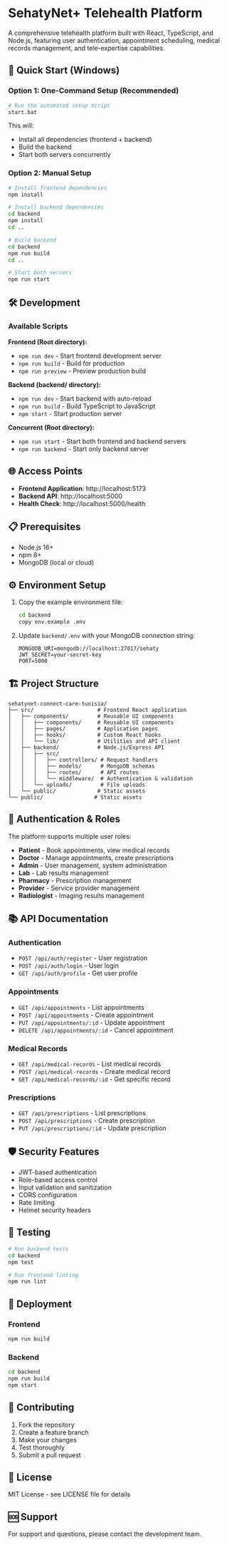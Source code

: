 # SehatyNet+ Telehealth Platform

A comprehensive telehealth platform built with React, TypeScript, and Node.js, featuring user authentication, appointment scheduling, medical records management, and tele-expertise capabilities.

## 🚀 Quick Start (Windows)

### Option 1: One-Command Setup (Recommended)
```bash
# Run the automated setup script
start.bat
```

This will:
- Install all dependencies (frontend + backend)
- Build the backend
- Start both servers concurrently

### Option 2: Manual Setup
```bash
# Install frontend dependencies
npm install

# Install backend dependencies
cd backend
npm install
cd ..

# Build backend
cd backend
npm run build
cd ..

# Start both servers
npm run start
```

## 🛠️ Development

### Available Scripts

**Frontend (Root directory):**
- `npm run dev` - Start frontend development server
- `npm run build` - Build for production
- `npm run preview` - Preview production build

**Backend (backend/ directory):**
- `npm run dev` - Start backend with auto-reload
- `npm run build` - Build TypeScript to JavaScript
- `npm start` - Start production server

**Concurrent (Root directory):**
- `npm run start` - Start both frontend and backend servers
- `npm run backend` - Start only backend server

## 🌐 Access Points

- **Frontend Application**: http://localhost:5173
- **Backend API**: http://localhost:5000
- **Health Check**: http://localhost:5000/health

## 📋 Prerequisites

- Node.js 16+ 
- npm 8+
- MongoDB (local or cloud)

## ⚙️ Environment Setup

1. Copy the example environment file:
   ```bash
   cd backend
   copy env.example .env
   ```

2. Update `backend/.env` with your MongoDB connection string:
   ```
   MONGODB_URI=mongodb://localhost:27017/sehaty
   JWT_SECRET=your-secret-key
   PORT=5000
   ```

## 🏗️ Project Structure

```
sehatynet-connect-care-tunisia/
├── src/                    # Frontend React application
│   ├── components/         # Reusable UI components
│   │   ├── components/     # Reusable UI components
│   │   ├── pages/          # Application pages
│   │   ├── hooks/          # Custom React hooks
│   │   └── lib/            # Utilities and API client
│   ├── backend/            # Node.js/Express API
│   │   ├── src/
│   │   │   ├── controllers/ # Request handlers
│   │   │   ├── models/      # MongoDB schemas
│   │   │   ├── routes/      # API routes
│   │   │   └── middleware/  # Authentication & validation
│   │   └── uploads/         # File uploads
│   └── public/             # Static assets
└── public/                # Static assets
```

## 🔐 Authentication & Roles

The platform supports multiple user roles:
- **Patient** - Book appointments, view medical records
- **Doctor** - Manage appointments, create prescriptions
- **Admin** - User management, system administration
- **Lab** - Lab results management
- **Pharmacy** - Prescription management
- **Provider** - Service provider management
- **Radiologist** - Imaging results management

## 📚 API Documentation

### Authentication
- `POST /api/auth/register` - User registration
- `POST /api/auth/login` - User login
- `GET /api/auth/profile` - Get user profile

### Appointments
- `GET /api/appointments` - List appointments
- `POST /api/appointments` - Create appointment
- `PUT /api/appointments/:id` - Update appointment
- `DELETE /api/appointments/:id` - Cancel appointment

### Medical Records
- `GET /api/medical-records` - List medical records
- `POST /api/medical-records` - Create medical record
- `GET /api/medical-records/:id` - Get specific record

### Prescriptions
- `GET /api/prescriptions` - List prescriptions
- `POST /api/prescriptions` - Create prescription
- `PUT /api/prescriptions/:id` - Update prescription

## 🛡️ Security Features

- JWT-based authentication
- Role-based access control
- Input validation and sanitization
- CORS configuration
- Rate limiting
- Helmet security headers

## 🧪 Testing

```bash
# Run backend tests
cd backend
npm test

# Run frontend linting
npm run lint
```

## 🚀 Deployment

### Frontend
```bash
npm run build
```

### Backend
```bash
cd backend
npm run build
npm start
```

## 🤝 Contributing

1. Fork the repository
2. Create a feature branch
3. Make your changes
4. Test thoroughly
5. Submit a pull request

## 📄 License

MIT License - see LICENSE file for details

## 🆘 Support

For support and questions, please contact the development team.
